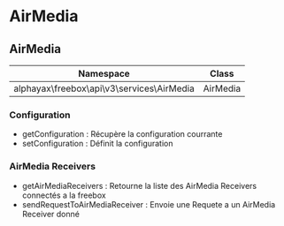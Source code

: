 
# AirMedia

## AirMedia

| Namespace  | Class |
|---|---|
| alphayax\freebox\api\v3\services\AirMedia | AirMedia |

### Configuration

- getConfiguration : Récupère la configuration courrante
- setConfiguration : Définit la configuration

### AirMedia Receivers

- getAirMediaReceivers : Retourne la liste des AirMedia Receivers connectés a la freebox
- sendRequestToAirMediaReceiver : Envoie une Requete a un AirMedia Receiver donné